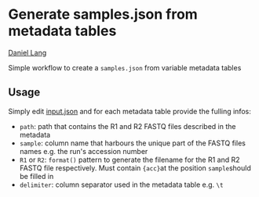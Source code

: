 # Generate samples.json from metadata tables

[Daniel Lang](@daniel.lang)

Simple workflow to create a `samples.json` from variable metadata tables

## Usage
Simply edit [input.json](input.json) and for each metadata table provide the fulling infos:
* `path`: path that contains the R1 and R2 FASTQ files described in the metadata
* `sample`: column name that harbours the unique part of the FASTQ files names e.g. the run's accession number
* `R1` or `R2`: `format()` pattern to generate the filename for the R1 and R2 FASTQ file respectively. Must contain `{acc}`at the position `sample`should be filled in
* `delimiter`: column separator used in the metadata table e.g. `\t`
